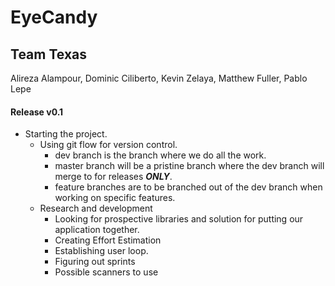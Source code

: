 # EyeCandy

## Team Texas
Alireza Alampour, Dominic Ciliberto, Kevin Zelaya, Matthew Fuller, Pablo Lepe

#### Release v0.1

- Starting the project. 
  - Using git flow for version control.
    - dev branch is the branch where we do all the work.
    - master branch will be a pristine branch where the dev branch will merge to for releases ***ONLY***.
    - feature branches are to be branched out of the dev branch when working on specific features. 
  - Research and development 
    - Looking for prospective libraries and solution for putting our application together.
    - Creating Effort Estimation
    - Establishing user loop. 
    - Figuring out sprints
    - Possible scanners to use

